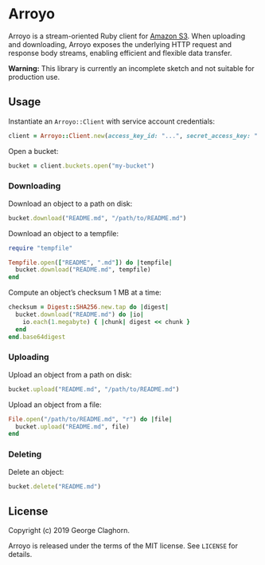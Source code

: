 # Arroyo

Arroyo is a stream-oriented Ruby client for [Amazon S3][s3]. When uploading and downloading, Arroyo
exposes the underlying HTTP request and response body streams, enabling efficient and flexible
data transfer.

**Warning:** This library is currently an incomplete sketch and not suitable for production use.

[s3]: https://aws.amazon.com/s3/

## Usage

Instantiate an `Arroyo::Client` with service account credentials:

```ruby
client = Arroyo::Client.new(access_key_id: "...", secret_access_key: "...", region: "us-east-1")
```

Open a bucket:

```ruby
bucket = client.buckets.open("my-bucket")
```

### Downloading

Download an object to a path on disk:

```ruby
bucket.download("README.md", "/path/to/README.md")
```

Download an object to a tempfile:

```ruby
require "tempfile"

Tempfile.open(["README", ".md"]) do |tempfile|
  bucket.download("README.md", tempfile)
end
```

Compute an object’s checksum 1 MB at a time:

```ruby
checksum = Digest::SHA256.new.tap do |digest|
  bucket.download("README.md") do |io|
    io.each(1.megabyte) { |chunk| digest << chunk }
  end
end.base64digest
```

### Uploading

Upload an object from a path on disk:

```ruby
bucket.upload("README.md", "/path/to/README.md")
```

Upload an object from a file:

```ruby
File.open("/path/to/README.md", "r") do |file|
  bucket.upload("README.md", file)
end
```

### Deleting

Delete an object:

```ruby
bucket.delete("README.md")
```

## License

Copyright (c) 2019 George Claghorn.

Arroyo is released under the terms of the MIT license. See `LICENSE` for details.
